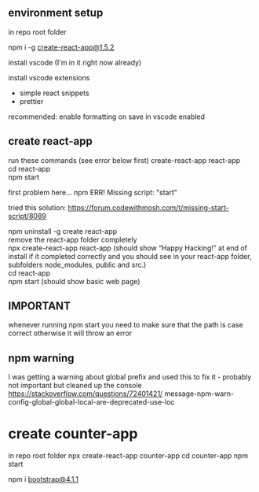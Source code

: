 ## environment setup

in repo root folder

npm i -g create-react-app@1.5.2

install vscode (I'm in it right now already)

install vscode extensions

- simple react snippets
- prettier

recommended: enable formatting on save in vscode enabled

## create react-app

run these commands (see error below first)
create-react-app react-app  
cd react-app  
npm start

first problem here...
npm ERR! Missing script: "start"

tried this solution: https://forum.codewithmosh.com/t/missing-start-script/8089

npm uninstall -g create react-app  
remove the react-app folder completely  
npx create-react-app react-app (should show “Happy Hacking!” at end of install if it completed correctly and you should see in your react-app folder, subfolders node_modules, public and src.)  
cd react-app  
npm start (should show basic web page)

## IMPORTANT

whenever running npm start you need to make sure that the path is case correct otherwise it will throw an error

## npm warning

I was getting a warning about global prefix and used this to fix it - probably not important but cleaned up the console
https://stackoverflow.com/questions/72401421/
message-npm-warn-config-global-global-local-are-deprecated-use-loc

# create counter-app

in repo root folder
npx create-react-app counter-app
cd counter-app
npm start

npm i bootstrap@4.1.1
